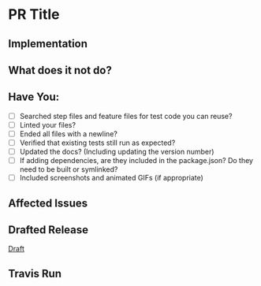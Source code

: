 # PR Title
<!-- Please review my pull request, @emmadev/autobots. -->
<!-- Include if you would like to ping the repo owners -->

<!-- Description of changed test suite behavior -->

## Implementation
<!-- Description of changed code behavior -->

## What does it not do?
<!-- Description of items a reviewer may expect to be in this PR, but aren't -->

<!-- ## Screenshots -->
<!-- (if appropriate) -->
<!-- Screencasts are also acceptable, and perhaps preferred -->

## Have You:

- [ ] Searched step files and feature files for test code you can reuse?
- [ ] Linted your files?
- [ ] Ended all files with a newline?
- [ ] Verified that existing tests still run as expected?
- [ ] Updated the docs? (Including updating the version number)
- [ ] If adding dependencies, are they included in the package.json? Do they need to be built or symlinked?
- [ ] Included screenshots and animated GIFs (if appropriate)

## Affected Issues
<!-- Github Issue -->

## Drafted Release
[Draft](https://github.com/dcypherthis/gtr-test-cucmber/releases/new)
<!-- If necessary -->

## Travis Run
<!-- If necessary -->
